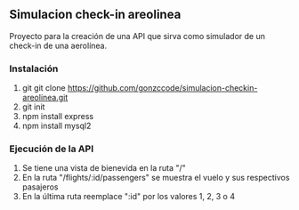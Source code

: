 ## Simulacion check-in areolinea
Proyecto para la creación de una API que sirva como simulador de un check-in de una aerolínea.

### Instalación
1. git git clone https://github.com/gonzccode/simulacion-checkin-areolinea.git
2. git init
3. npm install express
4. npm install mysql2

### Ejecución de la API
1. Se tiene una vista de bienevida en la ruta "/"
2. En la ruta "/flights/:id/passengers" se muestra el vuelo y sus respectivos pasajeros 
3. En la última ruta reemplace ":id" por los valores 1, 2, 3 o 4

